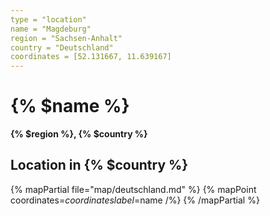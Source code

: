 ```yaml
---
type = "location"
name = "Magdeburg"
region = "Sachsen-Anhalt"
country = "Deutschland"
coordinates = [52.131667, 11.639167]
---
```


# {% $name %}

**{% $region %}, {% $country %}**

## Location in {% $country %}

{% mapPartial file="map/deutschland.md" %}
  {% mapPoint coordinates=$coordinates label=$name /%}
{% /mapPartial %}
